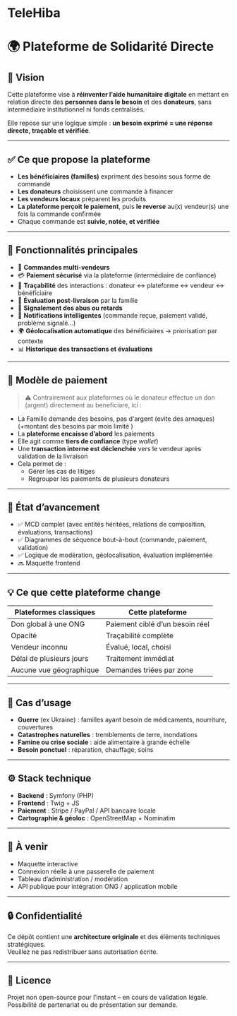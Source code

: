 # TeleHiba

# 🌍 Plateforme de Solidarité Directe

## 🧭 Vision

Cette plateforme vise à **réinventer l’aide humanitaire digitale** en mettant en relation directe des **personnes dans le besoin** et des **donateurs**, sans intermédiaire institutionnel ni fonds centralisés.

Elle repose sur une logique simple : **un besoin exprimé = une réponse directe, traçable et vérifiée**.

---

## ✅ Ce que propose la plateforme

- **Les bénéficiaires (familles)** expriment des besoins sous forme de commande
- **Les donateurs** choisissent une commande à financer
- **Les vendeurs locaux** préparent les produits
- **La plateforme perçoit le paiement**, puis **le reverse** au(x) vendeur(s) une fois la commande confirmée
- Chaque commande est **suivie, notée, et vérifiée**

---

## 🧩 Fonctionnalités principales

- 🎁 **Commandes multi-vendeurs**
- 💳 **Paiement sécurisé** via la plateforme (intermédiaire de confiance)
- 👥 **Traçabilité** des interactions : donateur ↔ plateforme ↔ vendeur ↔ bénéficiaire
- 🧾 **Évaluation post-livraison** par la famille
- 🚩 **Signalement des abus ou retards**
- 🔔 **Notifications intelligentes** (commande reçue, paiement validé, problème signalé…)
- 🌍 **Géolocalisation automatique** des bénéficiaires → priorisation par contexte
- 📊 **Historique des transactions et évaluations**

---

## 🔐 Modèle de paiement

> ⚠️ Contrairement aux plateformes où le donateur effectue un don (argent) directement au beneficiare, ici :

- La Famille demande des besoins, pas d'argent (evite des arnaques)(+montant des besoins par mois limité )
- La **plateforme encaisse d’abord** les paiements
- Elle agit comme **tiers de confiance** (type *wallet*)
- Une **transaction interne est déclenchée** vers le vendeur après validation de la livraison
- Cela permet de :
  - Gérer les cas de litiges
  - Regrouper les paiements de plusieurs donateurs

---

## 🧱 État d’avancement

- ✅ MCD complet (avec entités héritées, relations de composition, évaluations, transactions)
- ✅ Diagrammes de séquence bout-à-bout (commande, paiement, validation)
- ✅ Logique de modération, géolocalisation, évaluation implémentée
- 🔜 Maquette frontend

---

## 💡 Ce que cette plateforme change

| Plateformes classiques     | Cette plateforme                |
|---------------------------|----------------------------------|
| Don global à une ONG      | Paiement ciblé d’un besoin réel |
| Opacité                   | Traçabilité complète             |
| Vendeur inconnu           | Évalué, local, choisi            |
| Délai de plusieurs jours  | Traitement immédiat              |
| Aucune vue géographique   | Demandes triées par zone         |

---

## 📌 Cas d’usage

- **Guerre** (ex Ukraine) : familles ayant besoin de médicaments, nourriture, couvertures
- **Catastrophes naturelles** : tremblements de terre, inondations
- **Famine ou crise sociale** : aide alimentaire à grande échelle
- **Besoin ponctuel** : réparation, chauffage, soins

---

## ⚙️ Stack technique

- **Backend** : Symfony (PHP)
- **Frontend** : Twig + JS
- **Paiement** : Stripe / PayPal / API bancaire locale
- **Cartographie & géoloc** : OpenStreetMap + Nominatim

---

## 📁 À venir

- Maquette interactive
- Connexion réelle à une passerelle de paiement
- Tableau d’administration / modération
- API publique pour intégration ONG / application mobile

---

## 🔒 Confidentialité

Ce dépôt contient une **architecture originale** et des éléments techniques stratégiques.  
Veuillez ne pas redistribuer sans autorisation écrite.

---

## 📝 Licence

Projet non open-source pour l’instant – en cours de validation légale.  
Possibilité de partenariat ou de présentation sur demande.
